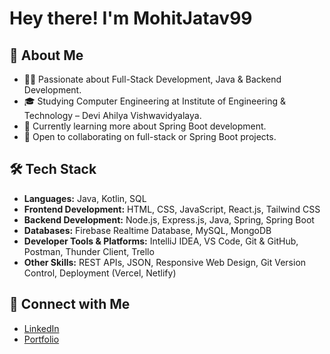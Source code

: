 # Hey there! I'm MohitJatav99

## 🙋 About Me
- 👨‍💻 Passionate about Full-Stack Development, Java & Backend Development.
- 🎓 Studying Computer Engineering at Institute of Engineering & Technology – Devi Ahilya Vishwavidyalaya.
- 🌱 Currently learning more about Spring Boot development.
- 🤝 Open to collaborating on full-stack or Spring Boot projects.

## 🛠️ Tech Stack
- **Languages:** Java, Kotlin, SQL  
- **Frontend Development:** HTML, CSS, JavaScript, React.js, Tailwind CSS  
- **Backend Development:** Node.js, Express.js, Java, Spring, Spring Boot  
- **Databases:** Firebase Realtime Database, MySQL, MongoDB  
- **Developer Tools & Platforms:** IntelliJ IDEA, VS Code, Git & GitHub, Postman, Thunder Client, Trello  
- **Other Skills:** REST APIs, JSON, Responsive Web Design, Git Version Control, Deployment (Vercel, Netlify)

## 🤝 Connect with Me
- [LinkedIn](https://www.linkedin.com/in/mohit-jatav-6819a0260/)
- [Portfolio](https://mohit-portfolio-teal.vercel.app/)

